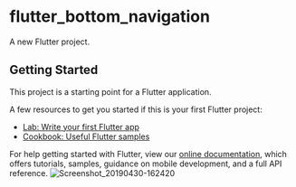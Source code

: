 # flutter_bottom_navigation

A new Flutter project.

## Getting Started

This project is a starting point for a Flutter application.

A few resources to get you started if this is your first Flutter project:

- [Lab: Write your first Flutter app](https://flutter.io/docs/get-started/codelab)
- [Cookbook: Useful Flutter samples](https://flutter.io/docs/cookbook)

For help getting started with Flutter, view our 
[online documentation](https://flutter.io/docs), which offers tutorials, 
samples, guidance on mobile development, and a full API reference.
![Screenshot_20190430-162420](https://user-images.githubusercontent.com/35763779/56952698-1c2b9d00-6b65-11e9-994d-3ee8a80f8fd2.jpg)

